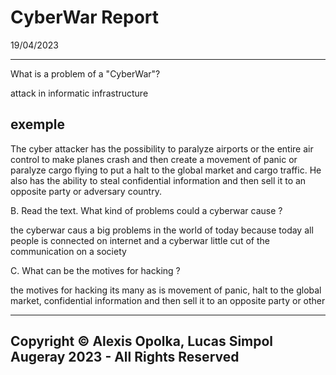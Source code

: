 # CyberWar Report

19/04/2023

----

What is a problem of a "CyberWar"?

  attack in informatic infrastructure

## exemple

  The cyber attacker has the possibility to paralyze airports or the entire air control to make planes crash and then create a movement of panic or paralyze cargo flying to put a halt to the global market and cargo traffic. He also has the ability to steal confidential information and then sell it to an opposite party or adversary country.

B. Read the text. What kind of problems could a cyberwar cause ?

  the cyberwar caus a big problems in the world of today because today all people is connected on internet and a cyberwar little cut of the communication on a society

C. What can be the motives for hacking ?

  the motives for hacking its many as is movement of panic, halt to the global market, confidential information and then sell it to an opposite party or other


----

## Copyright &copy; Alexis Opolka, Lucas Simpol Augeray 2023 - All Rights Reserved
